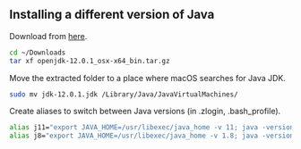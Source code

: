 ## Installing a different version of Java

Download from [here](http://jdk.java.net/archive/).
```bash
cd ~/Downloads
tar xf openjdk-12.0.1_osx-x64_bin.tar.gz
```

Move the extracted folder to a place where macOS searches for Java JDK.
```bash
sudo mv jdk-12.0.1.jdk /Library/Java/JavaVirtualMachines/
```

Create aliases to switch between Java versions (in .zlogin, .bash_profile).
```bash
alias j11="export JAVA_HOME=/usr/libexec/java_home -v 11; java -version"
alias j8="export JAVA_HOME=/usr/libexec/java_home -v 1.8; java -version"
```
